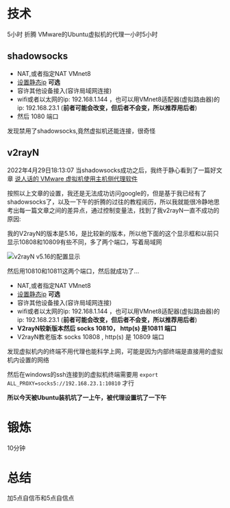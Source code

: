 # 技术
5小时
折腾 VMware的Ubuntu虚拟机的代理一小时5小时
## shadowsocks
- NAT,或者指定NAT VMnet8
- [设置静态ip](https://blog.csdn.net/haojie_duan/article/details/117914260) **可选**
- 容许其他设备接入(容许局域网连接)
- wifi或者以太网的ip: 192.168.1.144 ，也可以用VMnet8适配器(虚拟路由器)的ip: 192.168.23.1 (**前者可能会改变，但后者不会变，所以推荐用后者**)
- 然后 1080 端口

发现禁用了shadowsocks,竟然虚拟机还能连接，很奇怪

## v2rayN
2022年4月29日18:13:07 当shadowsocks成功之后，我终于静心看到了一篇好文章
[说人话的 VMware 虚拟机使用主机侧代理软件](https://blog.xzr.moe/archives/124/)

按照以上文章的设置，我还是无法成功访问google的，但是基于我已经有了shadowsocks了，以及一下午的折腾的过往的教程阅历，所以我就能很冷静地思考出每一篇文章之间的差异点，通过控制变量法，找到了我v2rayN一直不成功的原因:

我的V2rayN的版本是5.16，是比较新的版本，所以他下面的这个显示框和以前只显示10808和10809有些不同，多了两个端口，写着局域网

![v2rayN v5.16的配置显示](../../imgs/v2rayN5.16new_port.png)

然后用10810和10811这两个端口，然后就成功了...

- NAT,或者指定NAT VMnet8
- [设置静态ip](https://blog.csdn.net/haojie_duan/article/details/117914260) **可选**
- 容许其他设备接入(容许局域网连接)
- wifi或者以太网的ip: 192.168.1.144 ，也可以用VMnet8适配器(虚拟路由器)的ip: 192.168.23.1 (**前者可能会改变，但后者不会变，所以推荐用后者**)
- **V2rayN较新版本然后 socks 10810，  http(s) 是10811 端口**
- V2rayN教老版本 socks 10808 , http(s) 是 10809 端口

发现虚拟机内的终端不用代理也能科学上网，可能是因为内部终端是直接用的虚拟机内设置的网络

然后在windows的ssh连接到的虚拟机终端需要用 `export ALL_PROXY=socks5://192.168.23.1:10810` 才行

**所以今天被Ubuntu装机坑了一上午，被代理设置坑了一下午**

# 锻炼
10分钟

# 总结
加5点自信币和5点自信点